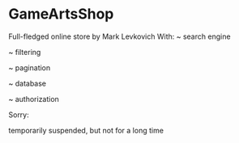# GameArtsShop
Full-fledged online store by Mark Levkovich
With:
~ search engine 

~ filtering

~ pagination

~ database

~ authorization

Sorry:

  temporarily suspended, but not for a long time
